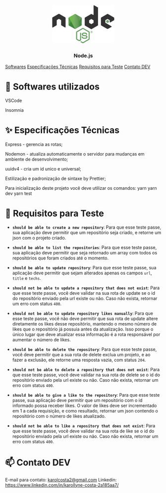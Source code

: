 <h1 align="center">
<img src="src\assets\logo.png" alt="Node.js" width="200px"/>
</h1>

<h3 align="center">
Node.js
</h3>

<p>
    <a href="#-softwares">Softwares</a>
    <a href="#-especificacoes-tecnicas"> Especificações Técnicas</a>
    <a href="#-requisitos-testes"> Requisitos para Teste</a>
    <a href="#-dev">Contato DEV</a>
</p>

# :thought_balloon: Softwares utilizados

<p>VSCode<p>
<p>Insomnia<p>

# :sparkles: Especificações Técnicas

<p>Express - gerencia as rotas;</p>
<p>Nodemon - atualiza automaticamente o servidor para mudanças em ambiente de desenvolvimento;</p>
<p>uuidv4 - cria um id unico e universal;</p>
<p>Estilização e padronização de sintaxe by Prettier;</p>

<p>Para inicialização deste projeto você deve utilizar os comandos:
yarn 
yarn dev
yarn test </p>

# :dizzy: Requisitos para Teste

- **`should be able to create a new repository`**: Para que esse teste passe, sua aplicação deve permitir que um repositório seja criado, e retorne um json com o projeto criado.

- **`should be able to list the repositories`**: Para que esse teste passe, sua aplicação deve permitir que seja retornado um array com todos os repositórios que foram criados até o momento.

- **`should be able to update repository`**: Para que esse teste passe, sua aplicação deve permitir que sejam alterados apenas os campos `url`, `title` e `techs`.

- **`should not be able to update a repository that does not exist`**: Para que esse teste passe, você deve validar na sua rota de update se o id do repositório enviado pela url existe ou não. Caso não exista, retornar um erro com status `400`.

- **`should not be able to update repository likes manually`**: Para que esse teste passe, você não deve permitir que sua rota de update altere diretamente os likes desse repositório, mantendo o mesmo número de likes que o repositório já possuia antes da atualização. Isso porque o único lugar que deve atualizar essa informação é a rota responsável por aumentar o número de likes.

- **`should be able to delete the repository`**: Para que esse teste passe, você deve permitir que a sua rota de delete exclua um projeto, e ao fazer a exclusão, ele retorne uma resposta vazia, com status `204`.

- **`should not be able to delete a repository that does not exist`**: Para que esse teste passe, você deve validar na sua rota de delete se o id do repositório enviado pela url existe ou não. Caso não exista, retornar um erro com status `400`.

- **`should be able to give a like to the repository`**: Para que esse teste passe, sua aplicação deve permitir que um repositório com o id informado possa receber likes. O valor de likes deve ser incrementado em 1 a cada requisição, e como resultado, retornar um json contendo o repositório com o número de likes atualizado.

- **`should not be able to like a repository that does not exist`**: Para que esse teste passe, você deve validar na sua rota de like se o id do repositório enviado pela url existe ou não. Caso não exista, retornar um erro com status `400`.

# :mailbox: Contato DEV

E-mail para contato: karolcosta2@gmail.com
Linkedin: https://www.linkedin.com/in/karollyne-costa-2a185aa7/
